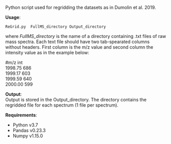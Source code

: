 Python script used for regridding the datasets as in Dumolin et al. 2019.

<b>Usage</b>:

```ReGrid.py  FullMS_directory Output_directory```

where <i>FullMS_directory</i> is the name of a directory containing .txt files of raw mass spectra. 
Each text file should have two tab-spearated columns without headers. 
First column is the m/z value and second column the intensity value as in the example below:

#m/z  int  
1998.75 686  
1999.17 603  
1999.59 640  
2000.00 599  

<b>Output</b>:  
Output is stored in the Output_directory. The directory contains the regridded file for each spectrum (1 file per spectrum).

<b>Requirements</b>:
- Python v3.7
- Pandas v0.23.3
- Numpy v1.15.0



